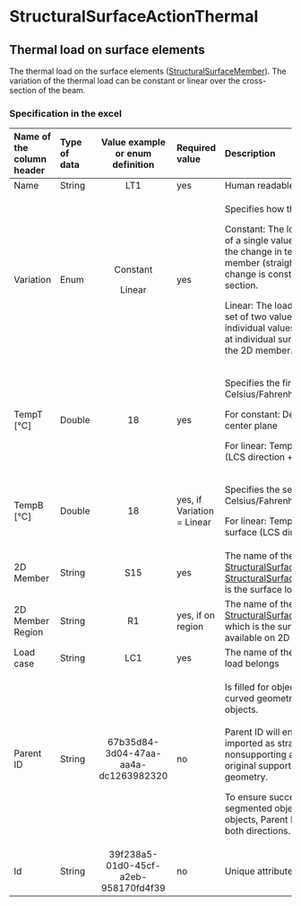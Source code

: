 # StructuralSurfaceActionThermal

## Thermal load on surface elements

The thermal load on the surface elements \([StructuralSurfaceMember](../structural-analysis-elements/structuralsurfacemember.md#2d-member-plate-wall)\). The variation of the thermal load can be constant or linear over the cross-section of the beam.

### Specification in the excel

<table>
  <thead>
    <tr>
      <th style="text-align:left">Name of the column header</th>
      <th style="text-align:left">Type of data</th>
      <th style="text-align:center">Value example or enum definition</th>
      <th style="text-align:left">Required value</th>
      <th style="text-align:left">Description</th>
    </tr>
  </thead>
  <tbody>
    <tr>
      <td style="text-align:left">Name</td>
      <td style="text-align:left">String</td>
      <td style="text-align:center">LT1</td>
      <td style="text-align:left">yes</td>
      <td style="text-align:left">Human readable unique name of the load</td>
    </tr>
    <tr>
      <td style="text-align:left">Variation</td>
      <td style="text-align:left">Enum</td>
      <td style="text-align:center">
        <p>Constant</p>
        <p></p>
        <p>Linear</p>
      </td>
      <td style="text-align:left">yes</td>
      <td style="text-align:left">
        <p>Specifies how the temperature varies</p>
        <p>Constant: The load is defined by means of a single value T1. The value
          specifies the change in temperature of the 2D member (straight &#x394;T).
          Temperature change is constant along the cross-section.</p>
        <p>Linear: The load is defined by means of a set of two values T1 and T2.
          The individual values specify the temperature at individual surfaces -
          top, bottom of the 2D member.</p>
      </td>
    </tr>
    <tr>
      <td style="text-align:left">TempT [&#xB0;C]</td>
      <td style="text-align:left">Double</td>
      <td style="text-align:center">18</td>
      <td style="text-align:left">yes
        <br />
      </td>
      <td style="text-align:left">
        <p>Specifies the first size of the load in Celsius/Fahrenheit.</p>
        <p>For constant: Delta temperature on the center plane</p>
        <p>For linear: Temperature of top surface (LCS direction +z) of 2D member</p>
      </td>
    </tr>
    <tr>
      <td style="text-align:left">TempB [&#xB0;C]</td>
      <td style="text-align:left">Double</td>
      <td style="text-align:center">18</td>
      <td style="text-align:left">yes, if Variation = Linear</td>
      <td style="text-align:left">
        <p>Specifies the second size of the load in Celsius/Fahrenheit.</p>
        <p>For linear: Temperature of bottom surface (LCS direction -z) of 2D member</p>
      </td>
    </tr>
    <tr>
      <td style="text-align:left">2D Member</td>
      <td style="text-align:left">String</td>
      <td style="text-align:center">S15</td>
      <td style="text-align:left">yes</td>
      <td style="text-align:left">The name of the <a href="../structural-analysis-elements/structuralcurvemember.md#1d-member-beam-column">StructuralSurfaceMember</a> or
        <a
        href="structuralsurfaceactionthermal.md">StructuralSurfaceActionDistribution</a>which is the surface load related
          to.</td>
    </tr>
    <tr>
      <td style="text-align:left">2D Member Region</td>
      <td style="text-align:left">String</td>
      <td style="text-align:center">R1</td>
      <td style="text-align:left">yes, if on region</td>
      <td style="text-align:left">The name of the <a href="../structural-analysis-elements/structuralsurfacememberregion.md#region-of-different-plate-thickness">StructuralSurfaceMemberRegion</a> to
        which is the surface action related if it is available on 2D member.</td>
    </tr>
    <tr>
      <td style="text-align:left">Load case</td>
      <td style="text-align:left">String</td>
      <td style="text-align:center">LC1</td>
      <td style="text-align:left">yes</td>
      <td style="text-align:left">The name of the load case to which the load belongs</td>
    </tr>
    <tr>
      <td style="text-align:left">Parent ID</td>
      <td style="text-align:left">String</td>
      <td style="text-align:center">67b35d84-3d04-47aa-aa4a-dc1263982320</td>
      <td style="text-align:left">no</td>
      <td style="text-align:left">
        <p>Is filled for objects created be dividing curved geometry to series of
          straight line objects.
          <br />
          <br />Parent ID will ensure that curved edge is imported as straight parts to
          nonsupporting application, and back to original supporting application
          as curved geometry.</p>
        <p>To ensure successful round trip of segmented objects and their related
          objects, Parent ID needs to be present in both directions.</p>
      </td>
    </tr>
    <tr>
      <td style="text-align:left">Id</td>
      <td style="text-align:left">String</td>
      <td style="text-align:center">39f238a5-01d0-45cf-a2eb-958170fd4f39</td>
      <td style="text-align:left">no</td>
      <td style="text-align:left">Unique attribute designation</td>
    </tr>
  </tbody>
</table>

